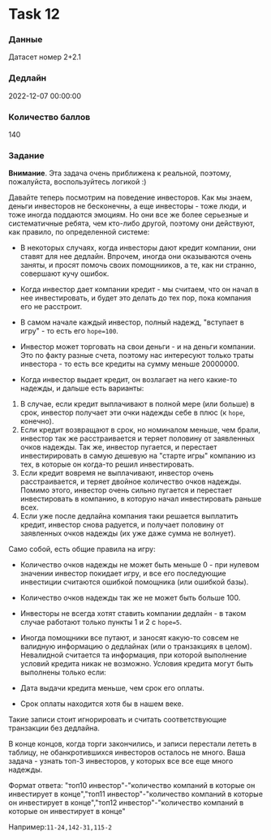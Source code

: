 # Task 12

### Данные 
Датасет номер 2+2.1

### Дедлайн 
2022-12-07 00:00:00

### Количество баллов

140

### Задание 

**Внимание**. Эта задача очень приближена к реальной, поэтому, пожалуйста, воспользуйтесь логикой :)

Давайте теперь посмотрим на поведение инвесторов. Как мы знаем, деньги инвесторов не бесконечны, а еще инвесторы - тоже люди, и тоже иногда поддаются эмоциям. Но они все же более серьезные и систематичные ребята, чем кто-либо другой, поэтому они действуют, как правило, по определенной системе:

* В некоторых случаях, когда инвесторы дают кредит компании, они ставят для нее дедлайн. Впрочем, иногда они оказываются очень заняты, и просят помочь своих помощнииков, а те, как ни странно, совершают кучу ошибок.

* Когда инвестор дает компании кредит - мы считаем, что он начал в нее инвестировать, и будет это делать до тех пор, пока компания его не расстроит.

* В самом начале каждый инвестор, полный надежд, "вступает в игру" - то есть его `hope=100`.

* Инвестор может торговать на свои деньги - и на деньги компании. Это по факту разные счета, поэтому нас интересуют только траты инвестора - то есть все кредиты на сумму меньше 20000000.

* Когда инвестор выдает кредит, он возлагает на него какие-то надежды, и дальше есть варианты: 

 1. В случае, если кредит выплачивают в полной мере (или больше) в срок, инвестор получает эти очки надежды себе в плюс (к `hope`, конечно).
 2. Если кредит возвращают в срок, но номиналом меньше, чем брали, инвестор так же расстраивается и теряет половину от заявленных очков надежды. Так же, инвестор пугается, и перестает инвестирировать в самую дешевую на "старте игры" компанию из тех, в которые он когда-то решил инвестировать.
 3. Если кредит вовремя не выплачивают, инвестор очень расстраивается, и теряет двойное количество очков надежды. Помимо этого, инвестор очень сильно пугается и перестает инвестировать в компанию, в которую начал инвестировать раньше всех. 
 4. Если уже после дедлайна компания таки решается выплатить кредит, инвестор снова радуется, и получает половину от заявленных очков надежды (их уже даже сумма не волнует).

Само собой, есть общие правила на игру:

* Количество очков надежды не может быть меньше 0 - при нулевом значении инвестор покидает игру, и все его последующие инвестиции считаются ошибкой помощника (или ошибкой базы).

* Количество очков надежды так же не может быть больше 100.

* Инвесторы не всегда хотят ставить компании дедлайн - в таком случае работают только пункты 1 и 2 с `hope=5`.

* Иногда помощники все путают, и заносят какую-то совсем не валидную информацию о дедлайнах (или о транзакциях в целом). Невалидной считается та информация, при которой выполнение условий кредита никак не возможно. Условия кредита могут быть выполнены только если:
 * Дата выдачи кредита меньше, чем срок его оплаты.
 * Срок оплаты находится хотя бы в нашем веке.
 
 Такие записи стоит игнорировать и считать соответствующие транзакции без дедлайна.

В конце концов, когда торги закончились, и записи перестали лететь в таблицу, не обанкротившихся инвесторов осталось не много. Ваша задача - узнать топ-3 инвесторов, у которых все все еще много надежды.

Формат ответа: "топ10 инвестор"-"количество компаний в которые он инвестирует в конце","топ11 инвестор"-"количество компаний в которые он инвестирует в конце","топ12 инвестор"-"количество компаний в которые он инвестирует в конце" 

Например:`11-24,142-31,115-2`
